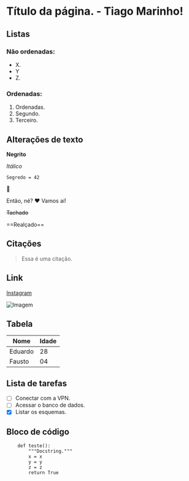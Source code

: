 # Título da página. - Tiago Marinho!

## Listas

### Não ordenadas:

- X.
- Y
- Z.

### Ordenadas:

1. Ordenadas.
2. Segundo.
3. Terceiro.

## Alterações de texto

**Negrito**

*Itálico*

`Segredo = 42`

:snake:

Então, né? :heart: Vamos aí!

~~Tachado~~

==Realçado==

## Citações

> Essa é uma citação.

## Link

[Instagram](https://instagram.com/tiagobmarinho)

![Imagem](./images/sm.png)

## Tabela

| Nome    | Idade |
|---------|-------|
| Eduardo | 28    |
| Fausto | 04    |
 
## Lista de tarefas

- [ ] Conectar com a VPN.
- [ ] Acessar o banco de dados.
- [X] Listar os esquemas.

## Bloco de código

```{.py3 hl_lines="1-3 5" linenums="1" title="meu_arquivo.py"}
    def teste():
        """Docstring."""
        x = x
        y = y
        z = z
        return True
```
